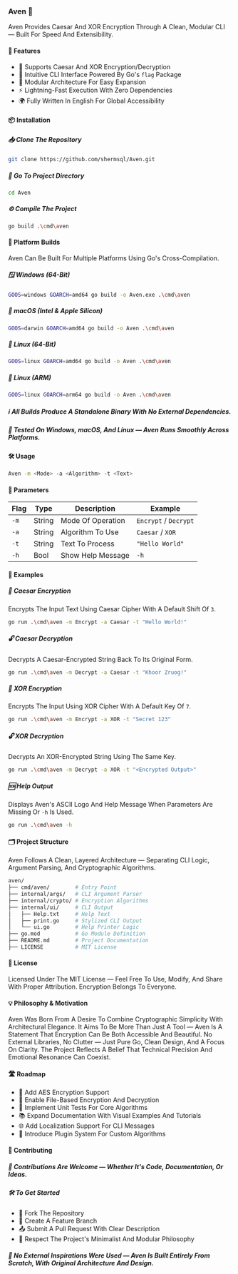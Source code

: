 ### Aven 🔐

Aven Provides Caesar And XOR Encryption Through A Clean, Modular CLI — Built For Speed And Extensibility.

#### 🚀 Features

- 🔐 Supports Caesar And XOR Encryption/Decryption
- 🧭 Intuitive CLI Interface Powered By Go's `flag` Package
- 🧱 Modular Architecture For Easy Expansion
- ⚡ Lightning-Fast Execution With Zero Dependencies
- 🌍 Fully Written In English For Global Accessibility

#### 📦 Installation

##### 📥 Clone The Repository

```bash
git clone https://github.com/shermsql/Aven.git
```

##### 📁 Go To Project Directory

```bash
cd Aven
```

##### ⚙️ Compile The Project

```bash
go build .\cmd\aven
```

#### 🧱 Platform Builds

Aven Can Be Built For Multiple Platforms Using Go's Cross-Compilation.

##### 🪟 Windows (64-Bit)

```bash
GOOS=windows GOARCH=amd64 go build -o Aven.exe .\cmd\aven
```

##### 🍎 macOS (Intel & Apple Silicon)

```bash
GOOS=darwin GOARCH=amd64 go build -o Aven .\cmd\aven
```

##### 🐧 Linux (64-Bit)

```bash
GOOS=linux GOARCH=amd64 go build -o Aven .\cmd\aven
```

##### 🐧 Linux (ARM)

```bash
GOOS=linux GOARCH=arm64 go build -o Aven .\cmd\aven
```

##### ℹ️ All Builds Produce A Standalone Binary With No External Dependencies.

##### 🧪 Tested On Windows, macOS, And Linux — Aven Runs Smoothly Across Platforms.

#### 🛠️ Usage

```bash
Aven -m <Mode> -a <Algorithm> -t <Text>
```

#### 📑 Parameters

| Flag | Type   | Description       | Example               |
|------|--------|-------------------|-----------------------|
| `-m` | String | Mode Of Operation | `Encrypt` / `Decrypt` |
| `-a` | String | Algorithm To Use  | `Caesar` / `XOR`      |
| `-t` | String | Text To Process   | `"Hello World"`       |
| `-h` | Bool   | Show Help Message | `-h`                  |

#### 📖 Examples

##### 🔐 Caesar Encryption

Encrypts The Input Text Using Caesar Cipher With A Default Shift Of `3`.

```bash
go run .\cmd\aven -m Encrypt -a Caesar -t "Hello World!"
```

##### 🔓 Caesar Decryption

Decrypts A Caesar-Encrypted String Back To Its Original Form.

```bash
go run .\cmd\aven -m Decrypt -a Caesar -t "Khoor Zruog!"
```

##### 🔐 XOR Encryption

Encrypts The Input Using XOR Cipher With A Default Key Of `7`.

```bash
go run .\cmd\aven -m Encrypt -a XOR -t "Secret 123"
```

##### 🔓 XOR Decryption

Decrypts An XOR-Encrypted String Using The Same Key.

```bash
go run .\cmd\aven -m Decrypt -a XOR -t "<Encrypted Output>"
```

##### 🆘 Help Output

Displays Aven's ASCII Logo And Help Message When Parameters Are Missing Or `-h` Is Used.

```bash
go run .\cmd\aven -h
```

#### 🗂️ Project Structure

Aven Follows A Clean, Layered Architecture — Separating CLI Logic, Argument Parsing, And Cryptographic Algorithms.

```bash
aven/
├── cmd/aven/        # Entry Point
├── internal/args/   # CLI Argument Parser
├── internal/crypto/ # Encryption Algorithms
├── internal/ui/     # CLI Output
│   ├── Help.txt     # Help Text
│   ├── print.go     # Stylized CLI Output
│   └── ui.go        # Help Printer Logic
├── go.mod           # Go Module Definition
├── README.md        # Project Documentation
├── LICENSE          # MIT License
```

#### 📄 License

Licensed Under The MIT License — Feel Free To Use, Modify, And Share With Proper Attribution. Encryption Belongs To Everyone.

#### 💡 Philosophy & Motivation

Aven Was Born From A Desire To Combine Cryptographic Simplicity With Architectural Elegance.
It Aims To Be More Than Just A Tool — Aven Is A Statement That Encryption Can Be Both Accessible And Beautiful.
No External Libraries, No Clutter — Just Pure Go, Clean Design, And A Focus On Clarity.
The Project Reflects A Belief That Technical Precision And Emotional Resonance Can Coexist.

#### 🛣️ Roadmap

- 🔐 Add AES Encryption Support
- 📁 Enable File-Based Encryption And Decryption
- 🧪 Implement Unit Tests For Core Algorithms
- 📚 Expand Documentation With Visual Examples And Tutorials
- 🌐 Add Localization Support For CLI Messages
- 🧩 Introduce Plugin System For Custom Algorithms

#### 🤝 Contributing

##### 💬 Contributions Are Welcome — Whether It's Code, Documentation, Or Ideas.

##### 🛠️ To Get Started

- 🍴 Fork The Repository
- 🌿 Create A Feature Branch
- 📤 Submit A Pull Request With Clear Description
- 🧘 Respect The Project's Minimalist And Modular Philosophy

##### 🧪 No External Inspirations Were Used — Aven Is Built Entirely From Scratch, With Original Architecture And Design.